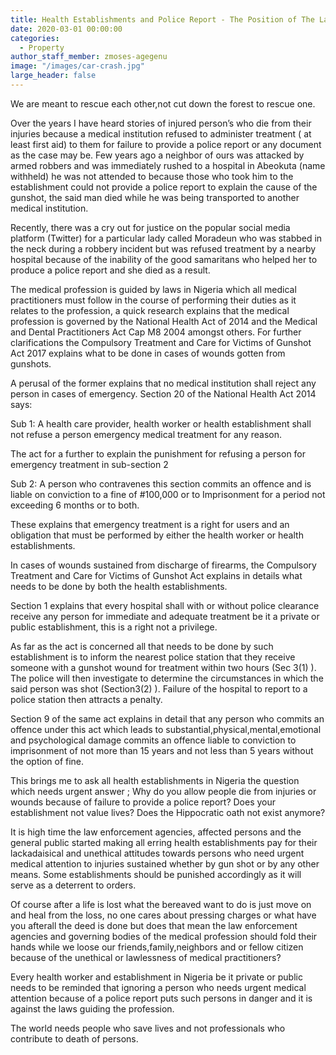 ```yaml
---
title: Health Establishments and Police Report - The Position of The Law
date: 2020-03-01 00:00:00
categories:
  - Property
author_staff_member: zmoses-agegenu
image: "/images/car-crash.jpg"
large_header: false
---
```


We are meant to rescue each other,not cut down the forest to rescue one.

Over the years I have heard stories of injured person’s who die from their injuries because a medical institution refused to administer treatment ( at least first aid) to them for failure to provide a police report or any document as the case may be. Few years ago a neighbor of ours was attacked by armed robbers and was immediately rushed to a hospital in Abeokuta (name withheld) he was not attended to because those who took him to the establishment could not provide a police report to explain the cause of the gunshot, the said man died while he was being transported to another medical institution.

Recently, there was a cry out for justice on the popular social media platform (Twitter) for a particular lady called Moradeun who was stabbed in the neck during a robbery incident but was refused treatment by a nearby hospital because of the inability of the good samaritans who helped her to produce a police report and she died as a result.

The medical profession is guided by laws in Nigeria which all medical practitioners must follow in the course of performing their duties as it relates to the profession, a quick research explains that the medical profession is governed by the National Health Act of 2014 and the Medical and Dental Practitioners Act Cap M8 2004 amongst others. For further clarifications  the Compulsory Treatment and Care for Victims of Gunshot Act 2017 explains what to be done in cases of wounds gotten from gunshots.

A perusal of the former explains that no medical institution shall reject any person in cases of emergency. Section 20 of the National Health Act 2014 says:

Sub 1: A health care provider, health worker or health establishment shall not refuse a person emergency medical treatment for any reason.

The act for a further to explain the punishment for refusing a person for emergency treatment in sub-section 2 

Sub 2: A person who contravenes this section commits an offence and is liable on conviction to a fine of #100,000 or to Imprisonment for a period not exceeding 6 months or to both.

These explains that emergency treatment is a right for users and an obligation that must be performed by either the health worker or health establishments.

In cases of wounds sustained from discharge of firearms, the Compulsory Treatment and Care for Victims of Gunshot Act explains in details what needs to be done by both the health establishments.

Section 1 explains that every hospital shall with or without police clearance receive any person for immediate and adequate treatment be it a private or public establishment, this is a right not a privilege.

As far as the act is concerned all that needs to be done by such establishment is to inform the nearest police station that they receive someone with a gunshot wound for treatment within two hours (Sec 3(1) ). The police will then investigate to determine the circumstances in which the said person was shot (Section3(2) ). Failure of the hospital to report to a police station then attracts a penalty.

Section 9 of the same act explains in detail that any person who commits an offence under this act which leads to substantial,physical,mental,emotional and psychological damage commits an offence liable to conviction to imprisonment of not more than 15 years and not less than 5 years without the option of fine.

This brings me to ask all health establishments in Nigeria the question which needs urgent answer ; Why do you allow people die from injuries or wounds because of failure to provide a police report? Does your establishment not value lives? Does the Hippocratic oath not exist anymore?

It is high time the law enforcement agencies, affected persons and the general public started making all erring health establishments pay for their lackadaisical and unethical attitudes towards persons who need urgent medical attention to injuries sustained whether by gun shot or by any other means. Some establishments should be punished accordingly as it will serve as a deterrent to orders.

Of course after a life is lost what the bereaved want to do is just move on and heal from the loss, no one cares about pressing charges or what have you afterall the deed is done but does that mean the law enforcement agencies and governing bodies of the medical profession should fold their hands while we loose our friends,family,neighbors and or fellow citizen because of the unethical or lawlessness of medical practitioners?

Every health worker and establishment in Nigeria be it private or public needs to be reminded that ignoring a person who needs urgent medical attention because of a police report puts such persons in danger and it is against the laws guiding the profession.

The world needs people who save lives and not professionals who contribute to death of persons.
